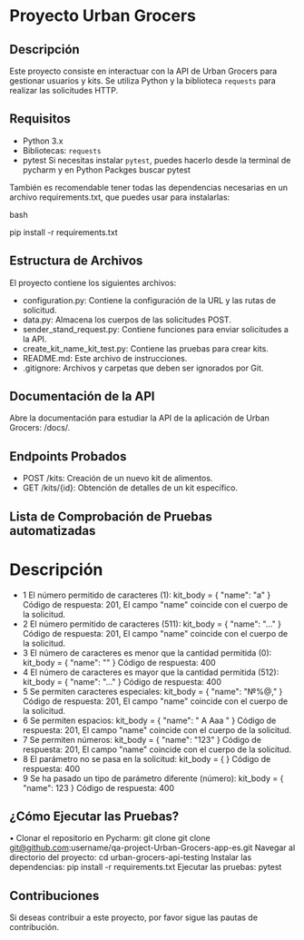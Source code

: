 # Proyecto Urban Grocers 

## Descripción
Este proyecto consiste en interactuar con la API de Urban Grocers para gestionar usuarios y kits. Se utiliza Python y la biblioteca `requests` para realizar las solicitudes HTTP.

## Requisitos
- Python 3.x
- Bibliotecas: `requests`
- pytest Si necesitas instalar `pytest`, puedes hacerlo desde la terminal de pycharm y en Python Packges buscar pytest

También es recomendable tener todas las dependencias necesarias en un archivo requirements.txt, que puedes usar para instalarlas:

bash

pip install -r requirements.txt


## Estructura de Archivos

El proyecto contiene los siguientes archivos:

- configuration.py: Contiene la configuración de la URL y las rutas de solicitud.
- data.py: Almacena los cuerpos de las solicitudes POST.
- sender_stand_request.py: Contiene funciones para enviar solicitudes a la API.
- create_kit_name_kit_test.py: Contiene las pruebas para crear kits.
- README.md: Este archivo de instrucciones.
- .gitignore: Archivos y carpetas que deben ser ignorados por Git.

## Documentación de la API
Abre la documentación para estudiar la API de la aplicación de Urban Grocers: <the URL of the launched server>/docs/.

## Endpoints Probados
- POST /kits: Creación de un nuevo kit de alimentos.
- GET /kits/{id}: Obtención de detalles de un kit específico.

## Lista de Comprobación de Pruebas automatizadas

#	Descripción	
- 1	El número permitido de caracteres (1): kit_body = { "name": "a" }	Código de respuesta: 201, El campo "name" coincide con el cuerpo de la solicitud.
- 2	El número permitido de caracteres (511): kit_body = { "name": "..." }	Código de respuesta: 201, El campo "name" coincide con el cuerpo de la solicitud.
- 3	El número de caracteres es menor que la cantidad permitida (0): kit_body = { "name": "" }	Código de respuesta: 400
- 4	El número de caracteres es mayor que la cantidad permitida (512): kit_body = { "name": "..." }	Código de respuesta: 400
- 5	Se permiten caracteres especiales: kit_body = { "name": "№%@," }	Código de respuesta: 201, El campo "name" coincide con el cuerpo de la solicitud.
- 6	Se permiten espacios: kit_body = { "name": " A Aaa " }	Código de respuesta: 201, El campo "name" coincide con el cuerpo de la solicitud.
- 7	Se permiten números: kit_body = { "name": "123" }	Código de respuesta: 201, El campo "name" coincide con el cuerpo de la solicitud.
- 8	El parámetro no se pasa en la solicitud: kit_body = { }	Código de respuesta: 400
- 9	Se ha pasado un tipo de parámetro diferente (número): kit_body = { "name": 123 }	Código de respuesta: 400

## ¿Cómo Ejecutar las Pruebas?
•  Clonar el repositorio en Pycharm: 
git clone git clone git@github.com:username/qa-project-Urban-Grocers-app-es.git
Navegar al directorio del proyecto: cd urban-grocers-api-testing
Instalar las dependencias: pip install -r requirements.txt
Ejecutar las pruebas: pytest


## Contribuciones

Si deseas contribuir a este proyecto, por favor sigue las pautas de contribución.


